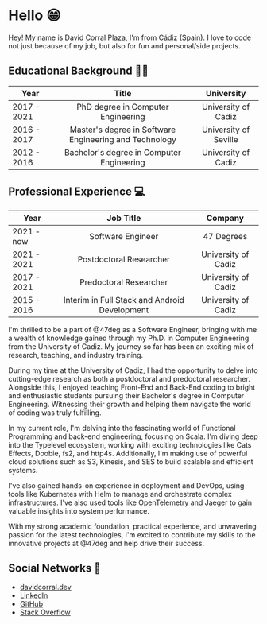 # Hello 😁

Hey! My name is David Corral Plaza, I'm from Cádiz (Spain). I love to code not just because of my job, but also for fun and personal/side projects. 

## Educational Background 👨‍🎓

|     Year      |       Title     | University  |
| ------------- |:-------------:| :-----:|
| 2017 - 2021 | PhD degree in Computer Engineering      |    University of Cadiz |
| 2016 - 2017     | Master's degree in Software Engineering and Technology    |   University of Seville |
| 2012 - 2016     | Bachelor's degree in Computer Engineering | University of Cadiz |



## Professional Experience 💻

|     Year      |       Job Title     | Company  |
| ------------- |:-------------:| :-----:|
| 2021 - now | Software Engineer    |    47 Degrees |
| 2021 - 2021 | Postdoctoral Researcher      |    University of Cadiz |
| 2017 - 2021 | Predoctoral Researcher      |    University of Cadiz |
| 2015 - 2016     | Interim in Full Stack and Android Development | University of Cadiz |


I'm thrilled to be a part of @47deg as a Software Engineer, bringing with me a wealth of knowledge gained through my Ph.D. in Computer Engineering from the University of Cadiz. My journey so far has been an exciting mix of research, teaching, and industry training.

During my time at the University of Cadiz, I had the opportunity to delve into cutting-edge research as both a postdoctoral and predoctoral researcher. Alongside this, I enjoyed teaching Front-End and Back-End coding to bright and enthusiastic students pursuing their Bachelor's degree in Computer Engineering. Witnessing their growth and helping them navigate the world of coding was truly fulfilling.

In my current role, I'm delving into the fascinating world of Functional Programming and back-end engineering, focusing on Scala. I'm diving deep into the Typelevel ecosystem, working with exciting technologies like Cats Effects, Doobie, fs2, and http4s. Additionally, I'm making use of powerful cloud solutions such as S3, Kinesis, and SES to build scalable and efficient systems.

I've also gained hands-on experience in deployment and DevOps, using tools like Kubernetes with Helm to manage and orchestrate complex infrastructures. I've also used tools like OpenTelemetry and Jaeger to gain valuable insights into system performance.

With my strong academic foundation, practical experience, and unwavering passion for the latest technologies, I'm excited to contribute my skills to the innovative projects at @47deg and help drive their success.

## Social Networks 👀

- [davidcorral.dev](https://davidcorral.dev/)
- [LinkedIn](https://www.linkedin.com/in/davidcorralp/)
- [GitHub](https://github.com/DavidCorral94)
- [Stack Overflow](https://stackoverflow.com/users/5582307/david-corral)
